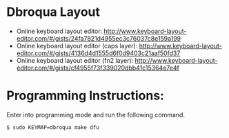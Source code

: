 # Dbroqua Layout

* Online keyboard layout editor: http://www.keyboard-layout-editor.com/#/gists/24fa7821d4955ec3c76037c8e159a199
* Online keyboard layout editor (caps layer): http://www.keyboard-layout-editor.com/#/gists/4136d4d1555d6f0d9403c21aaf50fd37
* Online keyboard layout editor (fn2 layer): http://www.keyboard-layout-editor.com/#/gists/cf4955f73f339020dbb41c15364e7e4f

# Programming Instructions:
Enter into programming mode and run the following command.
```
$ sudo KEYMAP=dbroqua make dfu
```